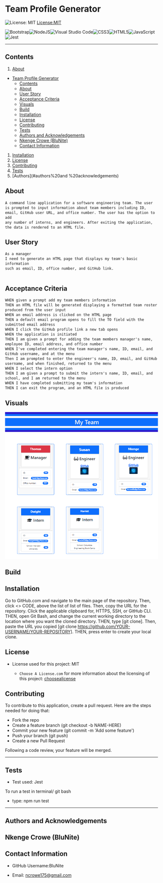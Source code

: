 # Team Profile Generator

![License: MIT](https://img.shields.io/badge/License-MIT-blue.svg) [License:MIT](https://opensource.org/licenses/MPL-2.0)

![Bootstrap](https://img.shields.io/badge/bootstrap-%238511FA.svg?style=for-the-badge&logo=bootstrap&logoColor=white)![NodeJS](https://img.shields.io/badge/node.js-6DA55F?style=for-the-badge&logo=node.js&logoColor=white)![Visual Studio Code](https://img.shields.io/badge/Visual%20Studio%20Code-0078d7.svg?style=for-the-badge&logo=visual-studio-code&logoColor=white)![CSS3](https://img.shields.io/badge/css3-%231572B6.svg?style=for-the-badge&logo=css3&logoColor=white)![HTML5](https://img.shields.io/badge/html5-%23E34F26.svg?style=for-the-badge&logo=html5&logoColor=white)![JavaScript](https://img.shields.io/badge/javascript-%23323330.svg?style=for-the-badge&logo=javascript&logoColor=%23F7DF1E)![Jest](https://img.shields.io/badge/-jest-%23C21325?style=for-the-badge&logo=jest&logoColor=white)

---

## Contents

1. [About](#about)

- [Team Profile Generator](#team-profile-generator)
  - [Contents](#contents)
  - [About](#about)
  - [User Story](#user-story)
  - [Acceptance Criteria](#acceptance-criteria)
  - [Visuals](#visuals)
  - [Build](#build)
  - [Installation](#installation)
  - [License](#license)
  - [Contributing](#contributing)
  - [Tests](#tests)
  - [Authors and Acknowledgements](#authors-and-acknowledgements)
  - [Nkenge Crowe (BluNite)](#nkenge-crowe-blunite)
  - [Contact Information](#contact-information)

1. [Installation](#installation)
2. [License](#license)
3. [Contributing](#contributing)
4. [Tests](#tests)
5. [Authors](#authors%20and %20acknowledgements)

## About

```
A command line application for a software engineering team. The user is prompted to input information about team members including ID, email, GitHub user URL, and office number. The user has the option to add
any number of interns, and engineers. After exiting the application, the data is rendered to an HTML file.
```

## User Story

```
As a manager
I need to generate an HTML page that displays my team's basic information
such as email, ID, office number, and GitHub link.


```

## Acceptance Criteria

```GIVEN a CLI application that accepts user input
WHEN given a prompt add my team members information
THEN an HTML file will be generated displaying a formatted team roster produced from the user input
WHEN an email address is clicked on the HTML page
THEN a default email program opens to fill the TO field with the submitted email address
WHEN I click the GitHub profile link a new tab opens
WHEN the application is initiated
THEN I am given a prompt for adding the team members manager's name, employee ID, email address, and office number
WHEN I've completed entering the team manager's name, ID, email, and GitHub username, and at the menu
Then I am prompted to enter the engineer's name, ID, email, and GitHub username, and when finished, returned to the menu
WHEN I select the intern option
THEN I am given a prompt to submit the intern's name, ID, email, and school, and I am returned to the menu
WHEN I have completed submitting my team's information
THEN I can exit the program, and an HTML file is produced
```

## Visuals

  <dl>
    <dl>
      <dl>
          <dl <dd><img src ="images/Screenshot (20).png" width="750px" /></dd></dl>
        </dl>
      </dl>
    </dl>

## Build

## Installation

Go to GitHub.com and navigate to the main page of the repository. Then, click <> CODE, above the list of list of files. Then, copy the URL for the repository. Click the applicable clipboard for, HTTPS, SSH, or GitHub CLI. THEN, open Git Bash, and change the current working directory to the location where you want the cloned directory. THEN, type [git clone]. Then, paste the URL you copied [git clone https://github.com/YOUR-USERNAME/YOUR-REPOSITORY]. THEN, press enter to create your local clone.

## License

- License used for this project: MIT

  - `Choose A License.com` for more information about the licensing of this project: [choosealicense](https://choosealicense.com)

## Contributing

To contribute to this application, create a pull request.
Here are the steps needed for doing that:

- Fork the repo
- Create a feature branch (git checkout -b NAME-HERE)
- Commit your new feature (git commit -m 'Add some feature')
- Push your branch (git push)
- Create a new Pull Request

Following a code review, your feature will be merged.

---

## Tests

- Test used: Jest

To run a test in terminal/ git bash

-  type: npm run test

---

## Authors and Acknowledgements

## Nkenge Crowe (BluNite)

## Contact Information

- GitHub Username:BluNite
  
 - Email: ncrowe175@gmail.com

